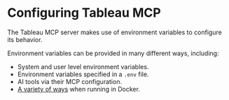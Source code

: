 # Configuring Tableau MCP

The Tableau MCP server makes use of environment variables to configure its behavior.

Environment variables can be provided in many different ways, including:

- System and user level environment variables.
- Environment variables specified in a `.env` file.
- AI tools via their MCP configuration.
- [A variety of ways](https://docs.docker.com/compose/how-tos/environment-variables/set-environment-variables/)
  when running in Docker.
